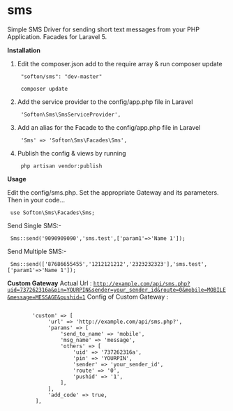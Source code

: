 # sms
Simple SMS Driver for sending short text messages from your PHP Application. Facades for Laravel 5.

<strong>Installation</strong>

<ol>
  <li>Edit the composer.json add to the require array & run composer update<br>
      <pre><code> "softon/sms": "dev-master" </code></pre>
      <pre><code> composer update </code></pre>
  </li>
  <li>Add the service provider to the config/app.php file in Laravel<br>
      <pre><code> 'Softon\Sms\SmsServiceProvider', </code></pre>
      
  </li>
  <li>Add an alias for the Facade to the config/app.php file in Laravel<br>
      <pre><code> 'Sms' => 'Softon\Sms\Facades\Sms', </code></pre>
      
  </li>
  <li>Publish the config & views by running <br>
      <pre><code> php artisan vendor:publish </code></pre>
      
  </li>
</ol>


<strong>Usage</strong>

Edit the config/sms.php. Set the appropriate Gateway and its parameters. Then in your code... <br>
<pre><code> use Softon\Sms\Facades\Sms;  </code></pre>
Send Single SMS:-
<pre><code> Sms::send('9090909090','sms.test',['param1'=>'Name 1']);  </code></pre>
Send Multiple SMS:-
<pre><code> Sms::send(['87686655455','1212121212','2323232323'],'sms.test',['param1'=>'Name 1']);  </code></pre>


<strong>Custom Gateway</strong>
Actual Url : <code>http://example.com/api/sms.php?uid=737262316a&pin=YOURPIN&sender=your_sender_id&route=0&mobile=MOBILE&message=MESSAGE&pushid=1</code>
Config of Custom Gateway :
<pre><code> 
        'custom' => [                           
             'url' => 'http://example.com/api/sms.php?',
             'params' => [
                 'send_to_name' => 'mobile',
                 'msg_name' => 'message',
                 'others' => [
                     'uid' => '737262316a',
                     'pin' => 'YOURPIN',
                     'sender' => 'your_sender_id',
                     'route' => '0',
                     'pushid' => '1',
                 ],
             ],
             'add_code' => true,
         ],
 </code></pre>
